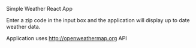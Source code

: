 Simple Weather React App

Enter a zip code in the input box and the application will display up to date weather data.

Application uses http://openweathermap.org API
